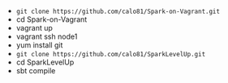 * `git clone https://github.com/calo81/Spark-on-Vagrant.git`
* cd Spark-on-Vagrant
* vagrant up 
* vagrant ssh node1
* yum install git
* `git clone https://github.com/calo81/SparkLevelUp.git`
* cd SparkLevelUp
* sbt compile
